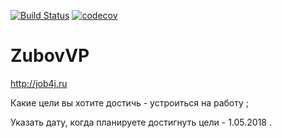 [![Build Status](https://travis-ci.org/ZubovVP/ZubovVP.svg?branch=master)](https://travis-ci.org/ZubovVP/ZubovVP)
[![codecov](https://codecov.io/gh/ZubovVP/ZubovVP/branch/master/graph/badge.svg)](https://codecov.io/gh/ZubovVP/ZubovVP)

# ZubovVP
http://job4j.ru

Какие цели вы хотите достичь - устроиться на работу ;

Указать дату, когда планируете достигнуть цели - 1.05.2018 .